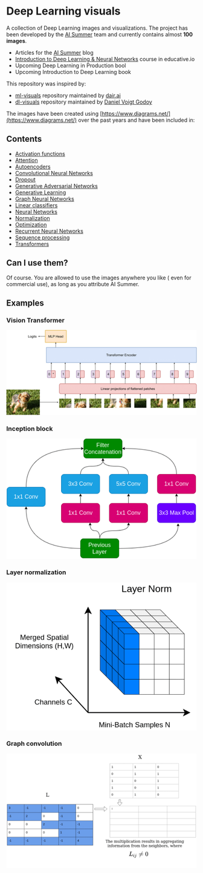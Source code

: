 # Deep Learning visuals


A collection of Deep Learning images and visualizations. The project has been developed by the [AI Summer](https://theaisummer.com/) team and currently contains almost **100 images**.  


- Articles for the [AI Summer](https://theaisummer.com/) blog
- [Introduction to Deep Learning & Neural Networks](https://www.educative.io/courses/intro-deep-learning) course in educative.io
- Upcoming Deep Learning in Production bool
- Upcoming Introduction to Deep Learning book

This repository was inspired by:

- [ml-visuals](https://github.com/dair-ai/ml-visuals) repository maintained by [dair.ai](https://dair.ai/)
- [dl-visuals](https://github.com/dvgodoy/dl-visuals) repository maintained by [Daniel Voigt Godoy](https://github.com/dvgodoy)

The images have been created using [https://www.diagrams.net/](https://www.diagrams.net/) over the past years and have been included in:

## Contents

- [Activation functions](https://github.com/The-AI-Summer/deep-learning-visuals/tree/main/Activation%20functions)
- [Attention](https://github.com/The-AI-Summer/deep-learning-visuals/tree/main/Attention)
- [Autoencoders](https://github.com/The-AI-Summer/deep-learning-visuals/tree/main/Autoencoders)
- [Convolutional Neural Networks](https://github.com/The-AI-Summer/deep-learning-visuals/tree/main/Convolutional%20Neural%20Networks)
- [Dropout](https://github.com/The-AI-Summer/deep-learning-visuals/tree/main/Dropout)
- [Generative Adversarial Networks](https://github.com/The-AI-Summer/deep-learning-visuals/tree/main/Generative%20Adversarial%20Networks)
- [Generative Learning](https://github.com/The-AI-Summer/deep-learning-visuals/tree/main/Generative%20Learning)
- [Graph Neural Networks](https://github.com/The-AI-Summer/deep-learning-visuals/tree/main/Graph%20Neural%20Networks)
- [Linear classifiers](https://github.com/The-AI-Summer/deep-learning-visuals/tree/main/Linear%20classifiers)
- [Neural Networks](https://github.com/The-AI-Summer/deep-learning-visuals/tree/main/Neural%20Networks)
- [Normalization](https://github.com/The-AI-Summer/deep-learning-visuals/tree/main/Normalization)
- [Optimization](https://github.com/The-AI-Summer/deep-learning-visuals/tree/main/Optimization)
- [Recurrent Neural Networks](https://github.com/The-AI-Summer/deep-learning-visuals/tree/main/Recurrent%20Neural%20Networks)
- [Sequence processing](https://github.com/The-AI-Summer/deep-learning-visuals/tree/main/Sequence%20processing)
- [Transformers](https://github.com/The-AI-Summer/deep-learning-visuals/tree/main/Transformers)

## Can I use them?

Of course. You are allowed to use the images anywhere you like ( even for commercial use), as long as you attribute AI Summer.

## Examples

### Vision Transformer

![](https://github.com/The-AI-Summer/deep-learning-visuals/blob/main/Transformers/vit.png)

### Inception block

![](https://github.com/The-AI-Summer/deep-learning-visuals/blob/main/Convolutional%20Neural%20Networks/inception-block.png)

### Layer normalization

![](https://github.com/The-AI-Summer/deep-learning-visuals/blob/main/Normalization/layer-normalization.png)

### Graph convolution

![](https://github.com/The-AI-Summer/deep-learning-visuals/blob/main/Graph%20Neural%20Networks/graph-convolution.png)
